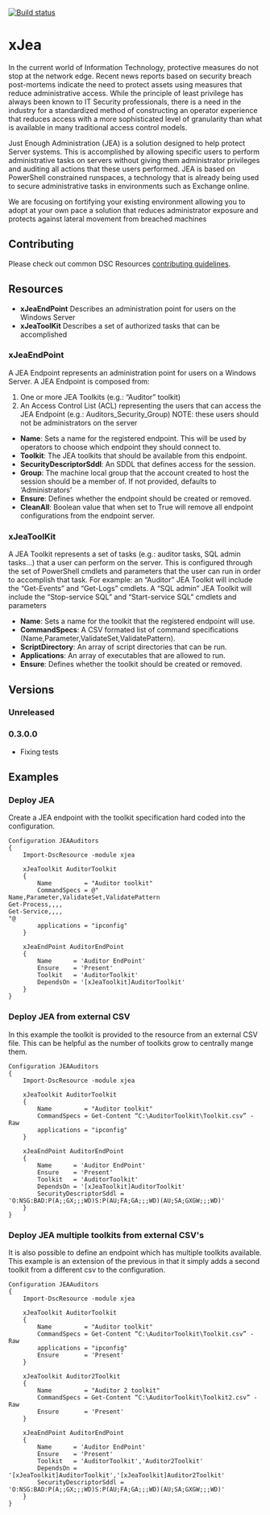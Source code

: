[![Build status](https://ci.appveyor.com/api/projects/status/4jmq6scy093kf5hi/branch/master?svg=true)](https://ci.appveyor.com/project/PowerShell/xjea/branch/master)

# xJea

In the current world of Information Technology, protective measures do not stop at the network edge. Recent news reports based on security breach post-mortems indicate the need to protect assets using measures that reduce administrative access. While the principle of least privilege has always been known to IT Security professionals, there is a need in the industry for a standardized method of constructing an operator experience that reduces access with a more sophisticated level of granularity than what is available in many traditional access control models.

Just Enough Administration (JEA) is a solution designed to help protect Server systems. This is accomplished by allowing specific users to perform administrative tasks on servers without giving them administrator privileges and auditing all actions that these users performed. JEA is based on PowerShell constrained runspaces, a technology that is already being used to secure administrative tasks in environments such as Exchange online.

We are focusing on fortifying your existing environment allowing you to adopt at your own pace a solution that reduces administrator exposure and protects against lateral movement from breached machines

## Contributing
Please check out common DSC Resources [contributing guidelines](https://github.com/PowerShell/DscResource.Kit/blob/master/CONTRIBUTING.md).

## Resources

* **xJeaEndPoint** Describes an administration point for users on the Windows Server 
* **xJeaToolKit** Describes a set of authorized tasks that can be accomplished

### xJeaEndPoint

A JEA Endpoint represents an administration point for users on a Windows Server. A JEA Endpoint is composed from:
1. One or more JEA Toolkits (e.g.: “Auditor” toolkit)
2. An Access Control List (ACL) representing the users that can access the JEA Endpoint (e.g.: Auditors_Security_Group) NOTE: these users should not be administrators on the server

* **Name**: Sets a name for the registered endpoint. This will be used by operators to choose which endpoint they should connect to.
* **Toolkit**: The JEA toolkits that should be available from this endpoint.
* **SecurityDescriptorSddl**: An SDDL that defines access for the session.
* **Group**: The machine local group that the account created to host the session should be a member of. If not provided, defaults to ‘Administrators’
* **Ensure**: Defines whether the endpoint should be created or removed.
* **CleanAll**: Boolean value that when set to True will remove all endpoint configurations from the endpoint server.

### xJeaToolKit

A JEA Toolkit represents a set of tasks (e.g.: auditor tasks, SQL admin tasks…) that a user can perform on the server. This is configured through the set of PowerShell cmdlets and parameters that the user can run in order to accomplish that task. For example: an “Auditor” JEA Toolkit will include the “Get-Events” and “Get-Logs” cmdlets. A “SQL admin” JEA Toolkit will include the “Stop-service SQL” and “Start-service SQL” cmdlets and parameters

* **Name**: Sets a name for the toolkit that the registered endpoint will use.
* **CommandSpecs**: A CSV formated list of command specifications (Name,Parameter,ValidateSet,ValidatePattern).
* **ScriptDirectory**: An array of script directories that can be run.
* **Applications**: An array of executables that are allowed to run.
* **Ensure**: Defines whether the toolkit should be created or removed.

## Versions

### Unreleased

### 0.3.0.0

* Fixing tests

## Examples
### Deploy JEA 

Create a JEA endpoint with the toolkit specification hard coded into the configuration. 

```
Configuration JEAAuditors
{
    Import-DscResource -module xjea

    xJeaToolkit AuditorToolkit
    {
        Name         = "Auditor toolkit"
        CommandSpecs = @"
Name,Parameter,ValidateSet,ValidatePattern
Get-Process,,,,
Get-Service,,,,
"@
        applications = "ipconfig"
    }

    xJeaEndPoint AuditorEndPoint
    {
        Name      = 'Auditor EndPoint'
        Ensure    = 'Present'
        Toolkit   = 'AuditorToolkit'
        DependsOn = '[xJeaToolkit]AuditorToolkit'
    } 
}
```

### Deploy JEA from external CSV

In this example the toolkit is provided to the resource from an external CSV file. This can be helpful as the number of toolkits grow to centrally mange them.  

```
Configuration JEAAuditors
{
    Import-DscResource -module xjea

    xJeaToolkit AuditorToolkit
    {
        Name         = "Auditor toolkit"
        CommandSpecs = Get-Content “C:\AuditorToolkit\Toolkit.csv” -Raw
        applications = "ipconfig"
    }

    xJeaEndPoint AuditorEndPoint
    {
        Name      = 'Auditor EndPoint'
        Ensure    = 'Present'
        Toolkit   = 'AuditorToolkit' 
        DependsOn = '[xJeaToolkit]AuditorToolkit'
        SecurityDescriptorSddl = 'O:NSG:BAD:P(A;;GX;;;WD)S:P(AU;FA;GA;;;WD)(AU;SA;GXGW;;;WD)'
    } 
}
```
### Deploy JEA multiple toolkits from external CSV's

It is also possible to define an endpoint which has multiple toolkits available. This example is an extension of the previous in that it simply adds a second toolkit from a different csv to the configuration.  

```
Configuration JEAAuditors
{
    Import-DscResource -module xjea

    xJeaToolkit AuditorToolkit
    {
        Name         = "Auditor toolkit"
        CommandSpecs = Get-Content “C:\AuditorToolkit\Toolkit.csv” -Raw
        applications = "ipconfig"
	    Ensure       = 'Present'
    }

	xJeaToolkit Auditor2Toolkit
    {
        Name         = "Auditor 2 toolkit"
        CommandSpecs = Get-Content “C:\AuditorToolkit\Toolkit2.csv” -Raw
        Ensure       = 'Present'
    }

    xJeaEndPoint AuditorEndPoint
    {
        Name      = 'Auditor EndPoint'
        Ensure    = 'Present'
        Toolkit   = 'AuditorToolkit','Auditor2Toolkit'
        DependsOn = '[xJeaToolkit]AuditorToolkit','[xJeaToolkit]Auditor2Toolkit'
        SecurityDescriptorSddl = 'O:NSG:BAD:P(A;;GX;;;WD)S:P(AU;FA;GA;;;WD)(AU;SA;GXGW;;;WD)'
    } 
}
```